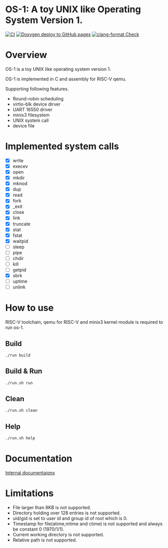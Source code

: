 # OS-1: A toy UNIX like Operating System Version 1.
[![CI](https://github.com/koyamanX/os-1/actions/workflows/build.yml/badge.svg)](https://github.com/koyamanX/os-1/actions/workflows/build.yml)
[![Doxygen deploy to GitHub pages](https://github.com/koyamanX/os-1/actions/workflows/docs.yml/badge.svg)](https://github.com/koyamanX/os-1/actions/workflows/docs.yml)
[![clang-format Check](https://github.com/koyamanX/os-1/actions/workflows/format.yml/badge.svg)](https://github.com/koyamanX/os-1/actions/workflows/format.yml)

# Overview

OS-1 is a toy UNIX like operating system version 1.

OS-1 is implemented in C and assembly for RISC-V qemu.

Supporting following features.
- Round-robin scheduling
- virtio-blk device dirver
- UART 16550 driver
- minix3 filesystem
- UNIX system call 
- device file

# Implemented system calls
- [x] write
- [x] execev
- [x] open
- [x] mkdir
- [x] mknod
- [x] dup
- [x] read
- [x] fork
- [x] _exit
- [x] close
- [x] link
- [x] truncate
- [x] stat
- [x] fstat
- [x] waitpid
- [ ] sleep
- [ ] pipe
- [ ] chdir
- [ ] kill
- [ ] getpid
- [x] sbrk
- [ ] uptime
- [ ] unlink

# How to use
RISC-V toolchain, qemu for RISC-V and minix3 kernel module is required to run os-1.

## Build
```bash
./run build
```
## Build & Run
```bash
./run.sh run
```
## Clean
```bash
./run.sh clean
```
## Help
```bash
./run.sh help
```

# Documentation

[Internal documentaions](https://koyamanx.github.io/os-1/)

# Limitations

- File larger than 8KB is not supported.
- Directory holding over 128 entries is not supported.
- uid/gid is set to user id and group id of root which is 0.
- Timestamp for file(atime,mtime and ctime) is not supported and always be constant 0 (1970/1/1).
- Current working directory is not supported.
- Relative path is not supported.
